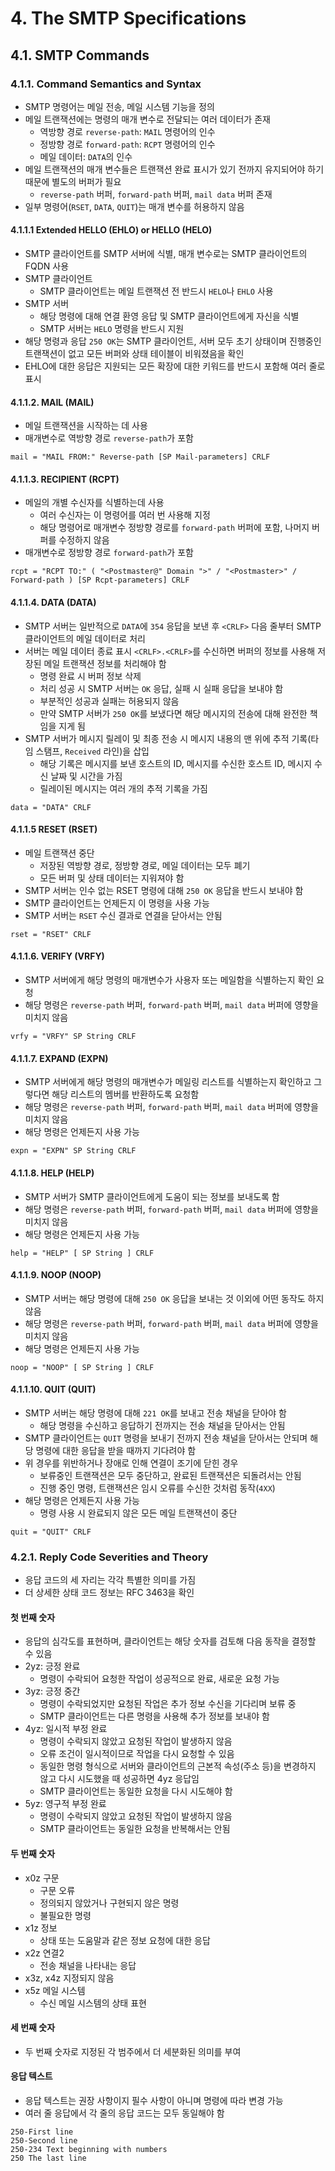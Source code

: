 # 4. The SMTP Specifications

## 4.1. SMTP Commands

### 4.1.1. Command Semantics and Syntax

- SMTP 명령어는 메일 전송, 메일 시스템 기능을 정의
- 메일 트랜잭션에는 명령의 매개 변수로 전달되는 여러 데이터가 존재
  - 역방향 경로 `reverse-path`: `MAIL` 명령어의 인수
  - 정방향 경로 `forward-path`: `RCPT` 명령어의 인수
  - 메일 데이터: `DATA`의 인수
- 메일 트랜잭션의 매개 변수들은 트랜잭션 완료 표시가 있기 전까지 유지되어야 하기 때문에 별도의 버퍼가 필요
  - `reverse-path` 버퍼, `forward-path` 버퍼, `mail data` 버퍼 존재
- 일부 명령어(`RSET`, `DATA`, `QUIT`)는 매개 변수를 허용하지 않음

#### 4.1.1.1 Extended HELLO (EHLO) or HELLO (HELO)

- SMTP 클라이언트를 SMTP 서버에 식별, 매개 변수로는 SMTP 클라이언트의 FQDN 사용
- SMTP 클라이언트
  - SMTP 클라이언트는 메일 트랜잭션 전 반드시 `HELO`나 `EHLO` 사용
- SMTP 서버
  - 해당 명령에 대해 연결 환영 응답 및 SMTP 클라이언트에게 자신을 식별
  - SMTP 서버는 `HELO` 명령을 반드시 지원
- 해당 명령과 응답 `250 OK`는 SMTP 클라이언트, 서버 모두 초기 상태이며 진행중인 트랜잭션이 없고 모든 버퍼와 상태 테이블이 비워졌음을 확인
- EHLO에 대한 응답은 지원되는 모든 확장에 대한 키워드를 반드시 포함해 여러 줄로 표시

#### 4.1.1.2. MAIL (MAIL)

- 메일 트랜잭션을 시작하는 데 사용
- 매개변수로 역방향 경로 `reverse-path`가 포함

```plain text
mail = "MAIL FROM:" Reverse-path [SP Mail-parameters] CRLF
```

#### 4.1.1.3. RECIPIENT (RCPT)

- 메일의 개별 수신자를 식별하는데 사용
  - 여러 수신자는 이 명령어를 여러 번 사용해 지정
  - 해당 명령어로 매개변수 정방향 경로를 `forward-path` 버퍼에 포함, 나머지 버퍼를 수정하지 않음
- 매개변수로 정방향 경로 `forward-path`가 포함

```plain text
rcpt = "RCPT TO:" ( "<Postmaster@" Domain ">" / "<Postmaster>" / Forward-path ) [SP Rcpt-parameters] CRLF
```

#### 4.1.1.4. DATA (DATA)

- SMTP 서버는 일반적으로 `DATA`에 `354` 응답을 보낸 후 `<CRLF>` 다음 줄부터 SMTP 클라이언트의 메일 데이터로 처리
- 서버는 메일 데이터 종료 표시 `<CRLF>.<CRLF>`를 수신하면 버퍼의 정보를 사용해 저장된 메일 트랜잭션 정보를 처리해야 함
  - 명령 완료 시 버퍼 정보 삭제
  - 처리 성공 시 SMTP 서버는 `OK` 응답, 실패 시 실패 응답을 보내야 함
  - 부분적인 성공과 실패는 허용되지 않음
  - 만약 SMTP 서버가 `250 OK`를 보냈다면 해당 메시지의 전송에 대해 완전한 책임을 지게 됨
- SMTP 서버가 메시지 릴레이 및 최종 전송 시 메시지 내용의 맨 위에 추적 기록(타임 스탬프, `Received` 라인)을 삽입
  - 해당 기록은 메시지를 보낸 호스트의 ID, 메시지를 수신한 호스트 ID, 메시지 수신 날짜 및 시간을 가짐
  - 릴레이된 메시지는 여러 개의 추적 기록을 가짐

```plain text
data = "DATA" CRLF
```

#### 4.1.1.5 RESET (RSET)

- 메일 트랜잭션 중단
  - 저장된 역방향 경로, 정방향 경로, 메일 데이터는 모두 폐기
  - 모든 버퍼 및 상태 데이터는 지워져야 함
- SMTP 서버는 인수 없는 RSET 명령에 대해 `250 OK` 응답을 반드시 보내야 함
- SMTP 클라이언트는 언제든지 이 명령을 사용 가능
- SMTP 서버는 `RSET` 수신 결과로 연결을 닫아서는 안됨

```plain text
rset = "RSET" CRLF
```

#### 4.1.1.6. VERIFY (VRFY)

- SMTP 서버에게 해당 명령의 매개변수가 사용자 또는 메일함을 식별하는지 확인 요청
- 해당 명령은 `reverse-path` 버퍼, `forward-path` 버퍼, `mail data` 버퍼에 영향을 미치지 않음

```plain text
vrfy = "VRFY" SP String CRLF
```

#### 4.1.1.7. EXPAND (EXPN)

- SMTP 서버에게 해당 명령의 매개변수가 메일링 리스트를 식별하는지 확인하고 그렇다면 해당 리스트의 멤버를 반환하도록 요청함
- 해당 명령은 `reverse-path` 버퍼, `forward-path` 버퍼, `mail data` 버퍼에 영향을 미치지 않음
- 해당 명령은 언제든지 사용 가능

```plain text
expn = "EXPN" SP String CRLF
```

#### 4.1.1.8. HELP (HELP)

- SMTP 서버가 SMTP 클라이언트에게 도움이 되는 정보를 보내도록 함
- 해당 명령은 `reverse-path` 버퍼, `forward-path` 버퍼, `mail data` 버퍼에 영향을 미치지 않음
- 해당 명령은 언제든지 사용 가능

```plain text
help = "HELP" [ SP String ] CRLF
```

#### 4.1.1.9. NOOP (NOOP)

- SMTP 서버는 해당 명령에 대해 `250 OK` 응답을 보내는 것 이외에 어떤 동작도 하지 않음
- 해당 명령은 `reverse-path` 버퍼, `forward-path` 버퍼, `mail data` 버퍼에 영향을 미치지 않음
- 해당 명령은 언제든지 사용 가능

```plain text
noop = "NOOP" [ SP String ] CRLF
```

#### 4.1.1.10. QUIT (QUIT)

- SMTP 서버는 해당 명령에 대해 `221 OK`를 보내고 전송 채널을 닫아야 함
  - 해당 명령을 수신하고 응답하기 전까지는 전송 채널을 닫아서는 안됨
- SMTP 클라이언트는 `QUIT` 명령을 보내기 전까지 전송 채널을 닫아서는 안되며 해당 명령에 대한 응답을 받을 때까지 기다려야 함
- 위 경우를 위반하거나 장애로 인해 연결이 조기에 닫힌 경우
  - 보류중인 트랜잭션은 모두 중단하고, 완료된 트랜잭션은 되돌려서는 안됨
  - 진행 중인 명령, 트랜잭션은 임시 오류를 수신한 것처럼 동작(`4XX`)
- 해당 명령은 언제든지 사용 가능
  - 명령 사용 시 완료되지 않은 모든 메일 트랜잭션이 중단

```plain text
quit = "QUIT" CRLF
```

### 4.2.1. Reply Code Severities and Theory

- 응답 코드의 세 자리는 각각 특별한 의미를 가짐
- 더 상세한 상태 코드 정보는 RFC 3463을 확인

#### 첫 번째 숫자

- 응답의 심각도를 표현하며, 클라이언트는 해당 숫자를 검토해 다음 동작을 결정할 수 있음
- 2yz: 긍정 완료
  - 명령이 수락되어 요청한 작업이 성공적으로 완료, 새로운 요청 가능
- 3yz: 긍정 중간
  - 명령이 수락되었지만 요청된 작업은 추가 정보 수신을 기다리며 보류 중
  - SMTP 클라이언트는 다른 명령을 사용해 추가 정보를 보내야 함
- 4yz: 일시적 부정 완료
  - 명령이 수락되지 않았고 요청된 작업이 발생하지 않음
  - 오류 조건이 일시적이므로 작업을 다시 요청할 수 있음
  - 동일한 명령 형식으로 서버와 클라이언트의 근본적 속성(주소 등)을 변경하지 않고 다시 시도했을 때 성공하면 4yz 응답임
  - SMTP 클라이언트는 동일한 요청을 다시 시도해야 함
- 5yz: 영구적 부정 완료
  - 명령이 수락되지 않았고 요청된 작업이 발생하지 않음
  - SMTP 클라이언트는 동일한 요청을 반복해서는 안됨

#### 두 번째 숫자

- x0z 구문
  - 구문 오류
  - 정의되지 않았거나 구현되지 않은 명령
  - 불필요한 명령
- x1z 정보
  - 상태 또는 도움말과 같은 정보 요청에 대한 응답
- x2z 연결2
  - 전송 채널을 나타내는 응답
- x3z, x4z 지정되지 않음
- x5z 메일 시스템
  - 수신 메일 시스템의 상태 표현

#### 세 번째 숫자

- 두 번째 숫자로 지정된 각 범주에서 더 세분화된 의미를 부여

#### 응답 텍스트

- 응답 텍스트는 권장 사항이지 필수 사항이 아니며 명령에 따라 변경 가능
- 여러 줄 응답에서 각 줄의 응답 코드는 모두 동일해야 함

```plain text
250-First line
250-Second line
250-234 Text beginning with numbers
250 The last line
```
